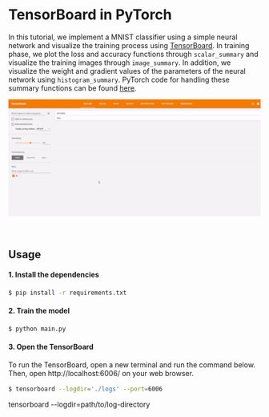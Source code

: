 # TensorBoard in PyTorch

In this tutorial, we implement a MNIST classifier using a simple neural network and visualize the training process using [TensorBoard](https://www.tensorflow.org/get_started/summaries_and_tensorboard). In training phase, we plot the loss and accuracy functions through `scalar_summary` and visualize the training images through `image_summary`. In addition, we visualize the weight and gradient values of the parameters of the neural network using `histogram_summary`. PyTorch code for handling these summary functions can be found [here](https://github.com/yunjey/pytorch-tutorial/blob/master/tutorials/04-utils/tensorboard/main.py#L81-L97).

![alt text](gif/tensorboard.gif)

<br>

## Usage 

#### 1. Install the dependencies
```bash
$ pip install -r requirements.txt
```

#### 2. Train the model
```bash
$ python main.py
```

#### 3. Open the TensorBoard
To run the TensorBoard, open a new terminal and run the command below. Then, open http://localhost:6006/ on your web browser.
```bash
$ tensorboard --logdir='./logs' --port=6006
```
tensorboard --logdir=path/to/log-directory
